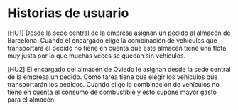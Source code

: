 # Historias de usuario

[HU1] Desde la sede central de la empresa asignan un pedido al almacén de Barcelona. Cuando el encargado elige la combinación de vehículos que transportará el pedido no tiene en cuenta que este almacén tiene una flota muy justa por lo que muchas veces se quedan sin vehículos.

[HU2] El encargado del almacén de Oviedo le asignan desde la sede central de la empresa un pedido. Como tarea tiene que elegir los vehículos que transportarán los pedidos. Cuando elige la combinación de vehículos no tiene en cuenta el consumo de combustible y esto supone mayor gasto para el almacén. 
